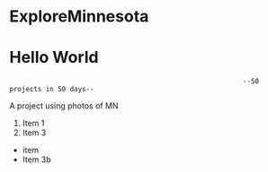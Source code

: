 # ExploreMinnesota
# Hello World 
                                                              --50 projects in 50 days--
                                                         
A project using photos of MN

1. Item 1
2. Item 3
  * item
  * Item 3b
